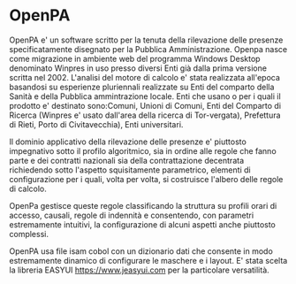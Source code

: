 # OpenPA


OpenPA e' un software scritto per la tenuta della rilevazione delle presenze specificatamente disegnato per la Pubblica Amministrazione. Openpa nasce 
come migrazione in ambiente web  del programma Windows Desktop denominato Winpres in uso presso diversi Enti già dalla prima versione scritta nel 2002. L'analisi del motore di calcolo e' stata realizzata all'epoca basandosi su esperienze pluriennali realizzate su Enti del comparto della Sanità e della Pubblica ammintrazione locale. Enti che usano o per i quali il prodotto e' destinato sono:Comuni, Unioni di Comuni, Enti del Comparto di Ricerca (Winpres e' usato dall'area della ricerca di Tor-vergata), Prefettura di Rieti, Porto di Civitavecchia), Enti universitari. 

Il dominio applicativo della rilevazione delle presenze e' piuttosto impegnativo sotto il profilo algoritmico, sia in ordine alle regole che fanno
parte e dei contratti nazionali sia della contrattazione decentrata richiedendo sotto l'aspetto squisitamente parametrico, elementi di configurazione
per i quali, volta per volta, si costruisce l'albero delle regole di calcolo.

OpenPa gestisce queste regole classificando la struttura su profili orari di accesso, causali, regole di indennità e consentendo, con parametri estremamente
intuitivi, la configurazione di alcuni aspetti anche piuttosto complessi. 

OpenPA usa file isam cobol con un dizionario dati che consente in modo estremamente dinamico di configurare le maschere e i layout. E' stata scelta
la libreria EASYUI https://www.jeasyui.com per la particolare versatilità. 

